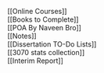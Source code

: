 [[Online Courses]]  
[[Books to Complete]]  
[[POA By Naveen Bro]]  
[[Notes]]  
[[Dissertation TO-Do Lists]]  
[[3070 stats collection]]  
[[Interim Report]]
